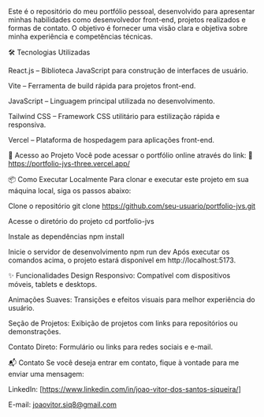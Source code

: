 Este é o repositório do meu portfólio pessoal, desenvolvido para apresentar minhas habilidades como desenvolvedor front-end, projetos realizados e formas de contato. O objetivo é fornecer uma visão clara e objetiva sobre minha experiência e competências técnicas.

🛠 Tecnologias Utilizadas

React.js – Biblioteca JavaScript para construção de interfaces de usuário.

Vite – Ferramenta de build rápida para projetos front-end.

JavaScript – Linguagem principal utilizada no desenvolvimento.

Tailwind CSS – Framework CSS utilitário para estilização rápida e responsiva.

Vercel – Plataforma de hospedagem para aplicações front-end.

🚀 Acesso ao Projeto
Você pode acessar o portfólio online através do link:
🔗 https://portfolio-jvs-three.vercel.app/


📦 Como Executar Localmente
Para clonar e executar este projeto em sua máquina local, siga os passos abaixo:

Clone o repositório
git clone https://github.com/seu-usuario/portfolio-jvs.git

Acesse o diretório do projeto
cd portfolio-jvs

Instale as dependências
npm install

Inicie o servidor de desenvolvimento
npm run dev
Após executar os comandos acima, o projeto estará disponível em http://localhost:5173.

✨ Funcionalidades
Design Responsivo: Compatível com dispositivos móveis, tablets e desktops.

Animações Suaves: Transições e efeitos visuais para melhor experiência do usuário.

Seção de Projetos: Exibição de projetos com links para repositórios ou demonstrações.

Contato Direto: Formulário ou links para redes sociais e e-mail.

📬 Contato
Se você deseja entrar em contato, fique à vontade para me enviar uma mensagem:

LinkedIn: [https://www.linkedin.com/in/joao-vitor-dos-santos-siqueira/]

E-mail: joaovitor.siq8@gmail.com

